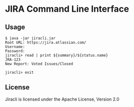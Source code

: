 # JIRA Command Line Interface

## Usage

    $ java -jar jiracli.jar
    Root URL: https://jira.atlassian.com/
    Username:
    Password:
    jiracli> read | print ${summary}/${status.name}
    JRA-123
    New Report: Voted Issues/Closed
    
    jiracli> exit

## License

Jiracli is licensed under the Apache License, Version 2.0
